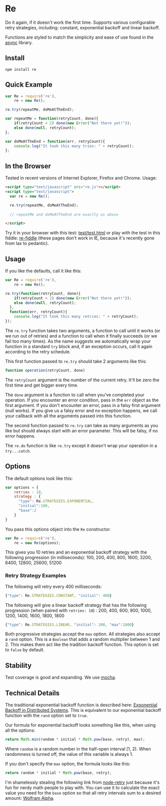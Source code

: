 # Re

Do it again, if it doesn't work the first time. Supports various configurable
retry strategies, including: constant, exponential backoff and linear backoff.

Functions are styled to match the simplicity and ease of use found in the [async](https://github.com/caolan/async)
 library.

## Install

```
npm install re
```


## Quick Example

```javascript
var Re = require('re'),
    re = new Re();

re.try(repeatMe, doMeAtTheEnd);

var repeatMe = function(retryCount, done){
    if(retryCount < 2) done(new Error("Not there yet!"));
    else done(null, retryCount);
};

var doMeAtTheEnd = function(err, retryCount){
    console.log("It took this many tries: " + retryCount);
};
```

## In the Browser
Tested in recent versions of Internet Explorer, Firefox and Chrome. Usage:

```html
<script type="text/javascript" src="re.js"></script>
<script type="text/javascript">
  var re = new Re();

  re.try(repeatMe, doMeAtTheEnd);
      
  // repeatMe and doMeAtTheEnd are exactly as above

</script>
```

Try it in your browser with this test: [test/test.html](http://htmlpreview.github.com/?https://github.com/waylonflinn/re/blob/master/test/test.html) or play with the test in this fiddle: [re-fiddle](http://jsfiddle.net/7C26s/1/embedded/result/) (these pages don't work in IE, because it's recently gone from lax to pedantic).

## Usage

If you like the defaults, call it like this:

```javascript
var Re = require('re'),
    re = new Re();

re.try(function(retryCount, done){
    if(retryCount < 2) done(new Error("Not there yet!"));
    else done(null, retryCount);
  },
  function(err, retryCount){
    console.log("It took this many retries: " + retryCount);
});
```


The `re.try` function takes two arguments, a function to call until it works
(or we run out of retries) and a function to call when it finally succeeds (or
we fail too many times).
As the name suggests we automatically wrap your function in a standard `try`
block and, if an exception occurs, call it again according to the retry schedule.

This first function passed to `re.try` should take 2 arguments like this:

```javascript
function operation(retryCount, done)
```

The `retryCount` argument is the number of the current retry. It'll be zero the first time 
and get bigger every time.

The `done` argument is a function to call when you've completed your operation.
If you encounter an error condition, pass in the `err` object
as the first argument. If you don't encounter an error, pass in a falsy first
argument (null works). If you give us a falsy error and no exception happens,
we call your callback with all the arguments passed into this function.

The second function passed to `re.try` can take as many arguments as you like but
should always start with an error parameter. This will be falsy, if no error happens.

The `re.do` function is like `re.try` except it doesn't wrap your operation in
a `try...catch`.

## Options

The default options look like this:

```javascript
var options = {
    retries : 10,
    strategy : {
      "type": Re.STRATEGIES.EXPONENTIAL,
      "initial":100,
      "base":2
    }
}
```

You pass this options object into the `Re` constructor.

```javascript
var Re = require('re'),
    re = new Re(options);
```

This gives you 10 retries and an exponential backoff strategy with the following progression (in milliseconds): 100, 200,
400, 800, 1600, 3200, 6400, 12800, 25600, 51200

### Retry Strategy Examples

The following will retry every 400 milliseconds:

```javascript
{"type": Re.STRATEGIES.CONSTANT, "initial": 400}
```

The following will give a linear backoff strategy that has the following progression (when paired with `retries: 10`) : 200, 400, 600, 800, 1000, 1200, 1400, 1600, 1800, 1800

```javascript
{"type": Re.STRATEGIES.LINEAR, "initial": 200, "max":1800}
```

Both progressive strategies accept the `max` option.  All strategies also accept a
`rand` option. This is a `Boolean` that adds a random multiplier between 1 and 2.
This makes them act like the tradition backoff function. This option is set to `false` by default.

## Stability

Test coverage is good and expanding. We use [mocha](http://visionmedia.github.com/mocha/). 

## Technical Details

The traditional exponential backoff function is described here:
[Exponential Backoff in Distributed Systems](http://dthain.blogspot.com/2009/02/exponential-backoff-in-distributed.html).
This is equivalent to our exponential backoff function with the `rand` option set to `true`.

Our formula for exponential backoff looks something like this, when using all the options:

```javascript
return Math.min(random * initial * Math.pow(base, retry), max);
```

Where `random` is a random number in the half-open interval [1, 2). When randomness is turned off,
the value of this variable is always 1.

If you don't specify the `max` option, the formula looks like this:

```javascript
return random * initial * Math.pow(base, retry);
```


I'm shamelessly stealing the following link from [node-retry](https://github.com/tim-kos/node-retry)
just because it's fun for nerdy math people to play with.
You can use it to calculate the exact value you need for the `base` option so that all
retry intervals sum to a desired amount: [Wolfram Alpha](http://www.wolframalpha.com/input/?i=Sum%5B100*x%5Ek%2C+%7Bk%2C+0%2C+9%7D%5D+%3D+30+*+1000).
